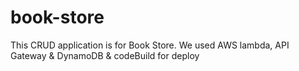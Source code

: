# book-store
This CRUD application is for Book Store. We used AWS lambda, API Gateway & DynamoDB  & codeBuild for deploy
